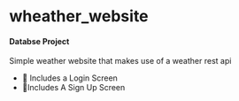 # wheather_website
<h4> Databse Project</h4>
Simple weather website that makes use of a weather rest api 

- 🔭 Includes a Login Screen
- 🌱Includes A Sign Up Screen
